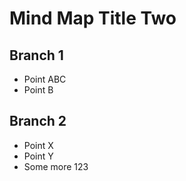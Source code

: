# Mind Map Title Two

## Branch 1
- Point ABC
- Point B

## Branch 2
- Point X
- Point Y
- Some more 123

